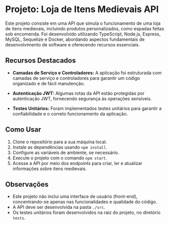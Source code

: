 # Projeto: Loja de Itens Medievais API

Este projeto consiste em uma API que simula o funcionamento de uma loja de itens medievais, incluindo produtos personalizados, como espadas feitas sob encomenda. Foi desenvolvido utilizando TypeScript, Node.js, Express, MySQL, Sequelize e Docker, abordando aspectos fundamentais de desenvolvimento de software e oferecendo recursos essenciais.

## Recursos Destacados

- **Camadas de Serviço e Controladores:** A aplicação foi estruturada com camadas de serviço e controladores para garantir um código organizado e de fácil manutenção.

- **Autenticação JWT:** Algumas rotas da API estão protegidas por autenticação JWT, fornecendo segurança às operações sensíveis.

- **Testes Unitários:** Foram implementados testes unitários para garantir a confiabilidade e o correto funcionamento da aplicação.

## Como Usar

1. Clone o repositório para a sua máquina local.
2. Instale as dependências usando `npm install`.
3. Configure as variáveis de ambiente, se necessário.
4. Execute o projeto com o comando `npm start`.
5. Acesse a API por meio dos endpoints para criar, ler e atualizar informações sobre itens medievais.

## Observações

- Este projeto não inclui uma interface de usuário (front-end), concentrando-se apenas nas funcionalidades e qualidade do código.
- A API deve ser desenvolvida na pasta `./src`.
- Os testes unitários foram desenvolvidos na raiz do projeto, no diretório `tests`.
